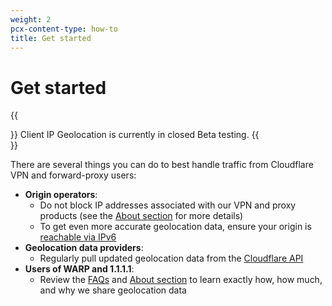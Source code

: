```yaml
---
weight: 2
pcx-content-type: how-to
title: Get started
---
```


# Get started

{{<Aside type="note">}}
Client IP Geolocation is currently in closed Beta testing.
{{</Aside>}}

There are several things you can do to best handle traffic from Cloudflare VPN and forward-proxy users:

- **Origin operators**:
  - Do not block IP addresses associated with our VPN and proxy products (see the [About section](/client-ip-geolocation/about/) for more details)
  - To get even more accurate geolocation data, ensure your origin is [reachable via IPv6](/client-ip-geolocation/faq/)
- **Geolocation data providers**:
  - Regularly pull updated geolocation data from the [Cloudflare API](https://api.cloudflare.com/local-ip-ranges.csv)
- **Users of WARP and 1.1.1.1**:
  - Review the [FAQs](/client-ip-geolocation/faq/#cloudflare-vpn-users) and [About section](/client-ip-geolocation/about/) to learn exactly how, how much, and why we share geolocation data
